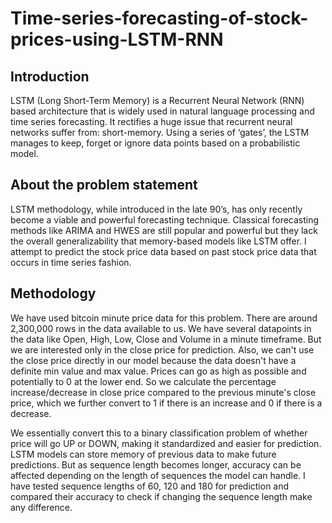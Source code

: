 # Time-series-forecasting-of-stock-prices-using-LSTM-RNN

## Introduction
LSTM (Long Short-Term Memory) is a Recurrent Neural Network (RNN) based architecture that is widely used in natural language processing and time series forecasting. It rectifies a huge issue that recurrent neural networks suffer from: short-memory. Using a series of ‘gates’, the LSTM manages to keep, forget or ignore data points based on a probabilistic model. 

## About the problem statement
LSTM methodology, while introduced in the late 90’s, has only recently become a viable and powerful forecasting technique. Classical forecasting methods like ARIMA and HWES are still popular and powerful but they lack the overall generalizability that memory-based models like LSTM offer. I attempt to predict the stock price data based on past stock price data that occurs in time series fashion.

## Methodology
We have used bitcoin minute price data for this problem. There are around 2,300,000 rows in the data available to us. We have several datapoints in the data like Open, High, Low, Close and Volume in a minute timeframe. But we are interested only in the close price for prediction. Also, we can't use the close price directly in our model because the data doesn't have a definite min value and max value. Prices can go as high as possible and potentially to 0 at the lower end. So we calculate the percentage increase/decrease in close price compared to the previous minute's close price, which we further convert to 1 if there is an increase and 0 if there is a decrease.  
  
We essentially convert this to a binary classification problem of whether price will go UP or DOWN, making it standardized and easier for prediction. LSTM models can store memory of previous data to make future predictions. But as sequence length becomes longer, accuracy can be affected depending on the length of sequences the model can handle. I have tested sequence lengths of 60, 120 and 180 for prediction and compared their accuracy to check if changing the sequence length make any difference.
